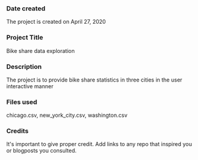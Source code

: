 ### Date created
The project is created on April 27, 2020


### Project Title
Bike share data exploration

### Description
The project is to provide bike share statistics in three cities in the user interactive manner


### Files used
chicago.csv, new_york_city.csv, washington.csv

### Credits
It's important to give proper credit. Add links to any repo that inspired you or blogposts you consulted.
